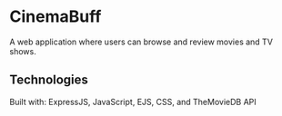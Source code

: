 # CinemaBuff
A web application where users can browse and review movies and TV shows.

## Technologies
Built with: ExpressJS, JavaScript, EJS, CSS, and TheMovieDB API
